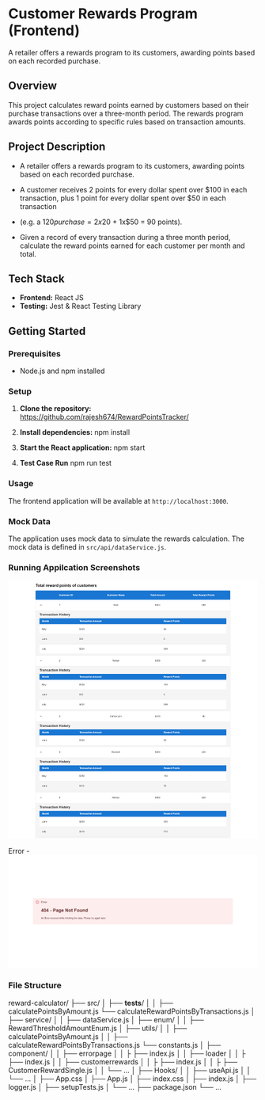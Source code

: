 # Customer Rewards Program (Frontend)
A retailer offers a rewards program to its customers, awarding points based on each recorded purchase.

## Overview
This project calculates reward points earned by customers based on their purchase transactions over a three-month period. The rewards program awards points according to specific rules based on transaction amounts.

## Project Description
- A retailer offers a rewards program to its customers, awarding points based on each recorded purchase.

- A customer receives 2 points for every dollar spent over $100 in each transaction, plus 1 point for every dollar spent over $50 in each   transaction

- (e.g. a $120 purchase = 2x$20 + 1x$50 = 90 points).

- Given a record of every transaction during a three month period, calculate the reward points earned for each customer per month and total.

## Tech Stack
- **Frontend:** React JS
- **Testing:** Jest & React Testing Library

## Getting Started

### Prerequisites

- Node.js and npm installed

### Setup

1. **Clone the repository:**    
https://github.com/rajesh674/RewardPointsTracker/

2. **Install dependencies:**
   npm install

3. **Start the React application:**
   npm start

4. **Test Case Run**
    npm run test

### Usage

The frontend application will be available at `http://localhost:3000`.

### Mock Data

The application uses mock data to simulate the rewards calculation. The mock data is defined in `src/api/dataService.js`.

### Running Appilcation Screenshots
![total-reward](https://github.com/rajesh674/RewardPointsTracker/blob/main/public/assest/total-reward.png)

Error - 
![error](https://github.com/rajesh674/RewardPointsTracker/blob/main/public/assest/error.png)


### File Structure

reward-calculator/
├── src/
│   ├── __tests__/
│   │   ├── calculatePointsByAmount.js
        └── calculateRewardPointsByTransactions.js
│   ├── service/
│   │   ├── dataService.js
│   ├── enum/
│   │   ├── RewardThresholdAmountEnum.js
│   ├── utils/
│   │   ├── calculatePointsByAmount.js
│   │   ├── calculateRewardPointsByTransactions.js
        └── constants.js
│   ├── component/
    │   │   ├── errorpage
    │   │   ├    ├── index.js
    │   │   ├── loader
    │   │   ├    ├── index.js
    │   │   ├── customerrewards
    │   │   ├    ├── index.js
    │   │   ├    ├── CustomerRewardSingle.js
│   │   └── ...
│   ├── Hooks/
│   │   ├── useApi.js
│   │   └── ...
│   ├── App.css
│   ├── App.js
│   ├── index.css
│   ├── index.js
│   ├── logger.js
│   ├── setupTests.js
│   └── ...
├── package.json
└── ...
```